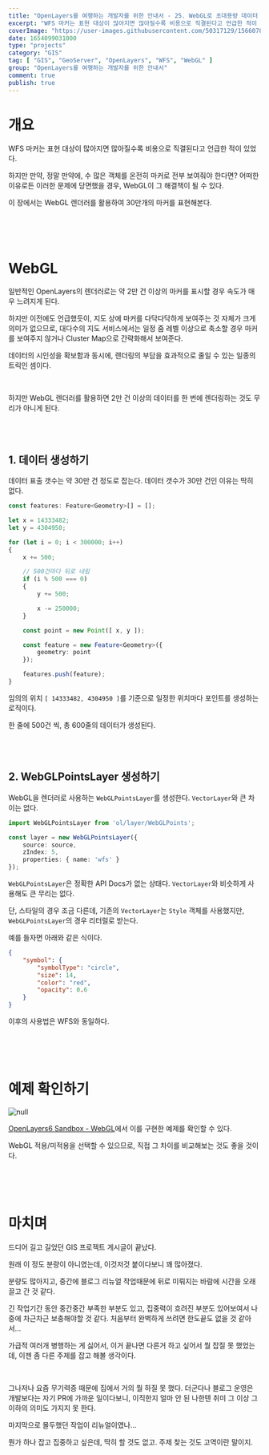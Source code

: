 ```yaml
---
title: "OpenLayers를 여행하는 개발자를 위한 안내서 - 25. WebGL로 초대용량 데이터 표시하기"
excerpt: "WFS 마커는 표현 대상이 많아지면 많아질수록 비용으로 직결된다고 언급한 적이 있었다. 하지만 만약, 정말 만약에, 수 많은 객체를 온전히 마커로 전부 보여줘야 한다면? 어떠한 이유로든 이러한 문제에 당면했을 경우, WebGL이 그 해결책이 될 수 있다. 이 장에서는 WebGL 렌더러를 활용하여 30만개의 마커를 표현해본다."
coverImage: "https://user-images.githubusercontent.com/50317129/156607880-c5abad92-1991-4c01-b85f-7153bf89cb64.png"
date: 1654099031000
type: "projects"
category: "GIS"
tag: [ "GIS", "GeoServer", "OpenLayers", "WFS", "WebGL" ]
group: "OpenLayers를 여행하는 개발자를 위한 안내서"
comment: true
publish: true
---
```


# 개요

WFS 마커는 표현 대상이 많아지면 많아질수록 비용으로 직결된다고 언급한 적이 있었다.

하지만 만약, 정말 만약에, 수 많은 객체를 온전히 마커로 전부 보여줘야 한다면? 어떠한 이유로든 이러한 문제에 당면했을 경우, WebGL이 그 해결책이 될 수 있다.

이 장에서는 WebGL 렌더러를 활용하여 30만개의 마커를 표현해본다.

<br />
<br />
<br />










# WebGL

일반적인 OpenLayers의 렌더러로는 약 2만 건 이상의 마커를 표시할 경우 속도가 매우 느려지게 된다.

하지만 이전에도 언급했듯이, 지도 상에 마커를 다닥다닥하게 보여주는 것 자체가 크게 의미가 없으므로, 대다수의 지도 서비스에서는 일정 줌 레벨 이상으로 축소할 경우 마커를 보여주지 않거나 Cluster Map으로 간략화해서 보여준다.

데이터의 시인성을 확보함과 동시에, 렌더링의 부담을 효과적으로 줄일 수 있는 일종의 트릭인 셈이다.

<br />

하지만 WebGL 렌더러를 활용하면 2만 건 이상의 데이터를 한 번에 렌더링하는 것도 무리가 아니게 된다.

<br />
<br />





## 1. 데이터 생성하기

데이터 표출 갯수는 약 30만 건 정도로 잡는다. 데이터 갯수가 30만 건인 이유는 딱히 없다.

``` typescript
const features: Feature<Geometry>[] = [];

let x = 14333482;
let y = 4304950;

for (let i = 0; i < 300000; i++)
{
	x += 500;

	// 500건마다 뒤로 내림
	if (i % 500 === 0)
	{
		y += 500;

		x -= 250000;
	}

	const point = new Point([ x, y ]);

	const feature = new Feature<Geometry>({
		geometry: point
	});

	features.push(feature);
}
```

임의의 위치 `[ 14333482, 4304950 ]`를 기준으로 일정한 위치마다 포인트를 생성하는 로직이다.

한 줄에 500건 씩, 총 600줄의 데이터가 생성된다.

<br />
<br />





## 2. WebGLPointsLayer 생성하기

WebGL을 렌더러로 사용하는 `WebGLPointsLayer`를 생성한다. `VectorLayer`와 큰 차이는 없다.

``` typescript
import WebGLPointsLayer from 'ol/layer/WebGLPoints';

const layer = new WebGLPointsLayer({
	source: source,
	zIndex: 5,
	properties: { name: 'wfs' }
});
```

`WebGLPointsLayer`은 정확한 API Docs가 없는 상태다. `VectorLayer`와 비슷하게 사용해도 큰 무리는 없다.

단, 스타일의 경우 조금 다른데, 기존의 `VectorLayer`는 `Style` 객체를 사용했지만, `WebGLPointsLayer`의 경우 리터럴로 받는다.

예를 들자면 아래와 같은 식이다.

``` json
{
	"symbol": {
		"symbolType": "circle",
		"size": 14,
		"color": "red",
		"opacity": 0.6
	}
}
```

이후의 사용법은 WFS와 동일하다.

<br />
<br />
<br />










# 예제 확인하기

![null](https://user-images.githubusercontent.com/50317129/171446281-7955f8fd-2140-45e3-8c94-134790c620e7.png)

[OpenLayers6 Sandbox - WebGL](https://project.itcode.dev/gis-dev/webgl)에서 이를 구현한 예제를 확인할 수 있다.

WebGL 적용/미적용을 선택할 수 있으므로, 직접 그 차이를 비교해보는 것도 좋을 것이다.

<br />
<br />
<br />










# 마치며

드디어 길고 길었던 GIS 프로젝트 게시글이 끝났다.

원래 이 정도 분량이 아니였는데, 이것저것 붙이다보니 꽤 많아졌다.

분량도 많아지고, 중간에 블로그 리뉴얼 작업때문에 뒤로 미뤄지는 바람에 시간을 오래 끌고 간 것 같다.

긴 작업기간 동안 중간중간 부족한 부분도 있고, 집중력이 흐려진 부분도 있어보여서 나중에 차근차근 보충해야할 것 같다. 처음부터 완벽하게 쓰려면 한도끝도 없을 것 같아서...

가급적 여러개 병행하는 게 싫어서, 이거 끝나면 다른거 하고 싶어서 뭘 잡질 못 했었는데, 이젠 좀 다른 주제를 잡고 해볼 생각이다.

<br />

그나저나 요즘 무기력증 때문에 집에서 거의 뭘 하질 못 했다. 더군다나 블로그 운영은 개발보다는 자기 PR에 가까운 일이다보니, 이직한지 얼마 안 된 나한텐 취미 그 이상 그 이하의 의미도 가지지 못 한다.

마지막으로 몰두했던 작업이 리뉴얼이였나...

뭔가 하나 잡고 집중하고 싶은데, 딱히 할 것도 없고. 주제 찾는 것도 고역이란 말이지.